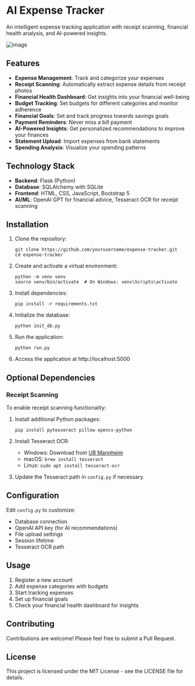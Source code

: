 # AI Expense Tracker

An intelligent expense tracking application with receipt scanning, financial health analysis, and AI-powered insights.

![image](https://github.com/user-attachments/assets/fcd6dc69-5587-440e-be8d-6847ec779a4f)


## Features

- **Expense Management**: Track and categorize your expenses
- **Receipt Scanning**: Automatically extract expense details from receipt photos
- **Financial Health Dashboard**: Get insights into your financial well-being
- **Budget Tracking**: Set budgets for different categories and monitor adherence
- **Financial Goals**: Set and track progress towards savings goals
- **Payment Reminders**: Never miss a bill payment
- **AI-Powered Insights**: Get personalized recommendations to improve your finances
- **Statement Upload**: Import expenses from bank statements
- **Spending Analysis**: Visualize your spending patterns

## Technology Stack

- **Backend**: Flask (Python)
- **Database**: SQLAlchemy with SQLite
- **Frontend**: HTML, CSS, JavaScript, Bootstrap 5
- **AI/ML**: OpenAI GPT for financial advice, Tesseract OCR for receipt scanning

## Installation

1. Clone the repository:
   ```
   git clone https://github.com/yourusername/expense-tracker.git
   cd expense-tracker
   ```

2. Create and activate a virtual environment:
   ```
   python -m venv venv
   source venv/bin/activate  # On Windows: venv\Scripts\activate
   ```

3. Install dependencies:
   ```
   pip install -r requirements.txt
   ```

4. Initialize the database:
   ```
   python init_db.py
   ```

5. Run the application:
   ```
   python run.py
   ```

6. Access the application at http://localhost:5000

## Optional Dependencies

### Receipt Scanning

To enable receipt scanning functionality:

1. Install additional Python packages:
   ```
   pip install pytesseract pillow opencv-python
   ```

2. Install Tesseract OCR:
   - Windows: Download from [UB Mannheim](https://github.com/UB-Mannheim/tesseract/wiki)
   - macOS: `brew install tesseract`
   - Linux: `sudo apt install tesseract-ocr`

3. Update the Tesseract path in `config.py` if necessary.

## Configuration

Edit `config.py` to customize:

- Database connection
- OpenAI API key (for AI recommendations)
- File upload settings
- Session lifetime
- Tesseract OCR path

## Usage

1. Register a new account
2. Add expense categories with budgets
3. Start tracking expenses
4. Set up financial goals
5. Check your financial health dashboard for insights

## Contributing

Contributions are welcome! Please feel free to submit a Pull Request.

## License

This project is licensed under the MIT License - see the LICENSE file for details. 
